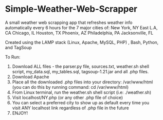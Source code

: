# Simple-Weather-Web-Scrapper
A small weather web scrapping app that refreshes weather info automatically every 6 hours for the 7 major cities of: 
  New York, NY
  East L.A, CA
  Chicago, IL
  Houston, TX
  Phoenix, AZ
  Philadelphia, PA
  Jacksonville, FL
  
Created using the LAMP stack (Linux, Apache, MySQL, PHP) , Bash, Python, and TagSoup

To Run:
1) Download ALL files - the parser.py file, sources.txt, weather.sh shell script, my_data.sql, my_tables.sql, tagsoup-1.21.jar and all .php files.
2) Download Apache
3) Place all the downloaded .php files into your directory: /var/www/html
(you can do this by running command: cd /var/www/html)
4) From Linux terminal, run the weather.sh shell script (i.e: ./weather.sh)
5) Visit localhost/NY.php (or any other .php file of choice)
6) You can select a preferred city to show up as default every time you visit ANY localhost link regardless of .php file in the future
7) ENJOY!
